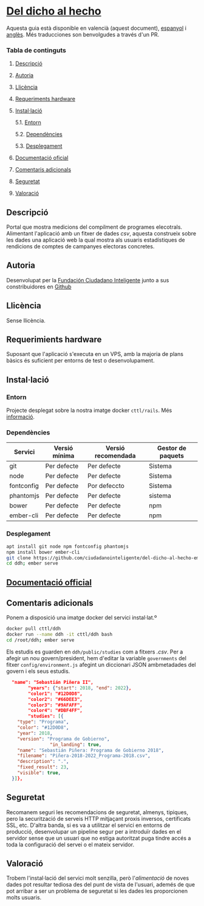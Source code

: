 # [Del dicho al hecho](https://github.com/ciudadanointeligente/del-dicho-al-hecho-ember) 

Aquesta guia està disponible en valencià (aquest document), [espanyol](../README.md) i [anglès](en.md). Més traducciones son benvolgudes a través d'un PR.


### Tabla de continguts
1. [ Descripció ](#desc)
2. [ Autoria ](#authorship)
3. [ Llicència ](#license)
4. [ Requeriments hardware ](#reqs)
5. [ Instal·lació ](#install)

	5.1. [ Entorn ](#env) 
	
	5.2. [ Dependències ](#deps)
	
	5.3. [ Desplegament ](#deploy)

	
6. [ Documentació oficial ](#docs)
7. [ Comentaris adicionals ](#comms)
8. [ Seguretat ](#sec)
9. [ Valoració ](#val)

<a name="desc"></a>
## Descripció


Portal que mostra medicions del compilment de programes elecotrals. Alimentant l'aplicació amb un fitxer
de dades _csv_, aquesta construeix sobre les dades una aplicació web la qual mostra
als usuaris estadístiques de rendicions de comptes de campanyes electoras concretes.

<a name="authorship"></a>
## Autoria

Desenvolupat per la [Fundación Ciudadano Inteligente](https://ciudadaniai.org/) junto a sus constribuidores en [Github](https://github.com/ciudadanointeligente/del-dicho-al-hecho-ember)

<a name="license"></a>
## Llicència

Sense llicència.

<a name="reqs"></a>
## Requerimients hardware

Suposant que l'aplicació s'executa en un VPS, amb la majoria de plans bàsics és suficient per entorns de test o desenvolupament.

<a name="install"></a>
## Instal·lació


<a name="env"></a>
### Entorn

Projecte desplegat sobre la nostra imatge docker `cttl/rails`. Més [informació](https://github.com/cttlrepository/cttl/meta).

<a name="deps"></a>
### Dependències
|Servici|Versió mínima|Versió recomendada|Gestor de paquets|
|--------|--------------|-------------------|------------------|
|git|Per defecte|Per defecte|Sistema|
|node|Per defecte|Per defecte|Sistema|
|fontconfig|Per defecte|Por defeccto|Sistema|
|phantomjs|Per defecte|Per defecte|sistema
|bower|Per defecte|Per defecte|npm|
|ember-cli|Per defecte|Per defecte|npm


<a name="deploy"></a>
### Desplegament

```bash
apt install git node npm fontconfig phantomjs
npm install bower ember-cli
git clone https://github.com/ciudadanointeligente/del-dicho-al-hecho-ember ddh
cd ddh; ember serve
```
<a name="docs"></a>
## [Documentació official](https://github.com/ciudadanointeligente/del-dicho-al-hecho-ember)

<a name="comms"></a>
## Comentaris adicionals



Ponem a disposició una imatge docker del servici instal·lat.º
```bash
docker pull cttl/ddh
docker run --name ddh -it cttl/ddh bash
cd /root/ddh; ember serve
```
Els estudis es guarden en `ddh/public/studies` com a fitxers _.csv_. Per a afegir
un nou govern/president, hem d'editar la variable `governments` del fitxer
`config/environment.js` afegint un diccionari JSON ambmetadades del govern i els
seus estudis.

```json
  "name": "Sebastián Piñera II",
        "years": {"start": 2018, "end": 2022},
        "color1": "#12D0D8",
        "color2": "#66DEE3",
        "color3": "#9AFAFF",
        "color4": "#DBF4FF",
        "studies": [{
    "type": "Programa",
    "color": "#12D0D8",
    "year": 2018,
    "version": "Programa de Gobierno",
                "in_landing": true,
    "name": "Sebastián Piñera: Programa de Gobierno 2018",
    "filename": "Piñera-2018-2022_Programa-2018.csv",
    "description": ".",
    "fixed_result": 23,
    "visible": true,
  }]},

```

<a name="sec"></a>
## Seguretat

Recomanem seguri les recomendacions de seguretat, almenys, tipiques, pero la 
securització de serveis HTTP mitjaçant proxis inversos, certificats SSL, etc.
D'altra banda, si es va a utilitzar el servici en entorns de producció, desenvolupar
un pipeline segur per a introduïr dades en el servidor sense que un usuari que
no estiga autoritzat puga tindre accés a toda la configuració del servei o el mateix servidor.

<a name="val"></a>
## Valoració

Trobem l'instal·lació del servici molt senzilla, però l'_alimentació_ de noves dades
pot resultar tediosa des del punt de vista de l'usuari, ademés de que pot arribar a ser
un problema de seguretat si les dades les proporcionen molts usuaris.
